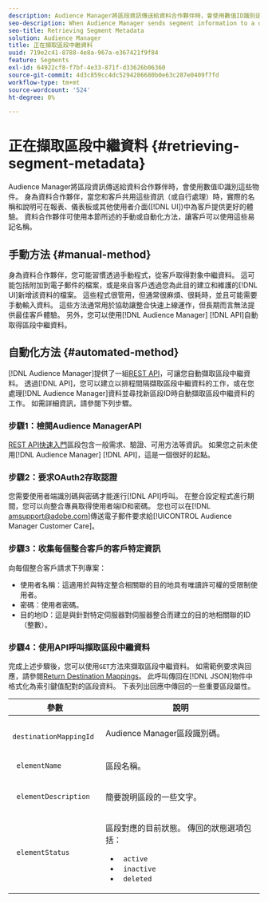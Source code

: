 ```yaml
---
description: Audience Manager將區段資訊傳送給資料合作夥伴時，會使用數值ID識別這些物件。 身為資料合作夥伴，當您和客戶共用這些資訊（或自行處理）時，實際的名稱和說明可在報表、儀表板或其他使用者介面(UI)中為客戶提供更佳的體驗。 資料合作夥伴可使用本節所述的手動或自動化方法，讓客戶可以使用這些易記名稱。
seo-description: When Audience Manager sends segment information to a data partner, it identifies these objects with numeric IDs. As a data partner, when you share this information with your customers (or work with it yourself), an actual name and description provide a better experience for customers in reports, dashboards, or other user interfaces (UI). Data partners can make these friendly names available to their customers with either the manual or automated methods described in this section.
seo-title: Retrieving Segment Metadata
solution: Audience Manager
title: 正在擷取區段中繼資料
uuid: 719e2c41-8788-4e8a-967a-e367421f9f84
feature: Segments
exl-id: 64922cf8-f7bf-4e33-871f-d33626b06360
source-git-commit: 4d3c859cc4dc5294286680b0e63c287e0409f7fd
workflow-type: tm+mt
source-wordcount: '524'
ht-degree: 0%

---
```


# 正在擷取區段中繼資料 {#retrieving-segment-metadata}

Audience Manager將區段資訊傳送給資料合作夥伴時，會使用數值ID識別這些物件。 身為資料合作夥伴，當您和客戶共用這些資訊（或自行處理）時，實際的名稱和說明可在報表、儀表板或其他使用者介面([!DNL UI])中為客戶提供更好的體驗。 資料合作夥伴可使用本節所述的手動或自動化方法，讓客戶可以使用這些易記名稱。

## 手動方法 {#manual-method}

身為資料合作夥伴，您可能習慣透過手動程式，從客戶取得對象中繼資料。 這可能包括附加到電子郵件的檔案，或是來自客戶透過您為此目的建立和維護的[!DNL UI]新增該資料的檔案。 這些程式很管用，但通常很麻煩、很耗時，並且可能需要手動輸入資料。 這些方法通常用於協助讓整合快速上線運作，但長期而言無法提供最佳客戶體驗。 另外，您可以使用[!DNL Audience Manager] [!DNL API]自動取得區段中繼資料。

## 自動化方法 {#automated-method}

[!DNL Audience Manager]提供了一組[REST API](../../api/rest-api-main/rest-api-main.md)，可讓您自動擷取區段中繼資料。 透過[!DNL API]，您可以建立以排程間隔擷取區段中繼資料的工作，或在您處理[!DNL Audience Manager]資料並尋找新區段ID時自動擷取區段中繼資料的工作。 如需詳細資訊，請參閱下列步驟。

### 步驟1：檢閱Audience ManagerAPI

[ REST API快速入門](../../api/rest-api-main/aam-api-getting-started.md)區段包含一般需求、驗證、可用方法等資訊。 如果您之前未使用[!DNL Audience Manager] [!DNL API]，這是一個很好的起點。

### 步驟2：要求OAuth2存取認證

您需要使用者端識別碼與密碼才能進行[!DNL API]呼叫。 在整合設定程式進行期間，您可以向整合專員取得使用者端ID和密碼。 您也可以在[!DNL amsupport@adobe.com]傳送電子郵件要求給[!UICONTROL Audience Manager Customer Care]。

### 步驟3：收集每個整合客戶的客戶特定資訊

向每個整合客戶請求下列專案：

* 使用者名稱：這適用於與特定整合相關聯的目的地具有唯讀許可權的受限制使用者。
* 密碼：使用者密碼。
* 目的地ID：這是與針對特定伺服器對伺服器整合而建立的目的地相關聯的ID （整數）。

### 步驟4：使用API呼叫擷取區段中繼資料

完成上述步驟後，您可以使用`GET`方法來擷取區段中繼資料。 如需範例要求與回應，請參閱[Return Destination Mappings](../../api/rest-api-main/aam-api-destinations/aam-api-retrieve-destinations.md#return-dest-mappings)。 此呼叫傳回在[!DNL JSON]物件中格式化為索引鍵值配對的區段資料。 下表列出回應中傳回的一些重要區段屬性。

<table id="table_446384AE9A36408A9C570CB7DB72C3D6"> 
 <thead> 
  <tr> 
   <th colname="col1" class="entry"> 參數 </th> 
   <th colname="col2" class="entry"> 說明 </th> 
  </tr> 
 </thead>
 <tbody> 
  <tr> 
   <td colname="col1"> <p> <code> destinationMappingId</code> </p> </td> 
   <td colname="col2"> <p><span class="keyword">Audience Manager</span>區段識別碼。 </p> </td> 
  </tr> 
  <tr> 
   <td colname="col1"> <p> <code> elementName</code> </p> </td> 
   <td colname="col2"> <p>區段名稱。 </p> </td> 
  </tr> 
  <tr> 
   <td colname="col1"> <p> <code> elementDescription</code> </p> </td> 
   <td colname="col2"> <p>簡要說明區段的一些文字。 </p> </td> 
  </tr> 
  <tr> 
   <td colname="col1"> <p> <code> elementStatus</code> </p> </td> 
   <td colname="col2"> <p>區段對應的目前狀態。 傳回的狀態選項包括： </p> 
    <ul id="ul_BA3A1F5A773D4ECD9A1A3A1118BDDA8A"> 
     <li id="li_A12B858BD0AD4F35BCD50A4D113D86FF"> <code> active</code> </li> 
     <li id="li_98C04A861C2D4364B5FBD24498E8E9C5"> <code> inactive</code> </li> 
     <li id="li_1913A10948894FF3B507C0A3FE775CC1"> <code> deleted</code> </li> 
    </ul> </td> 
  </tr> 
 </tbody> 
</table>
